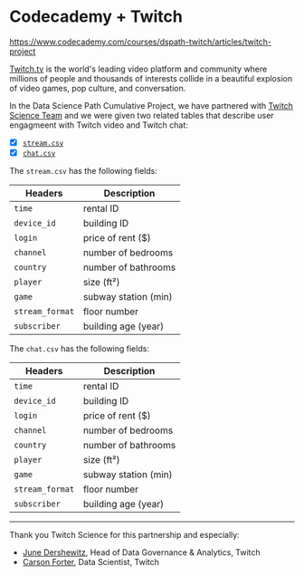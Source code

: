 # Codecademy + Twitch

https://www.codecademy.com/courses/dspath-twitch/articles/twitch-project

[Twitch.tv](www.twitch.tv) is the world's leading video platform and community where millions of people and thousands of interests collide in a beautiful explosion of video games, pop culture, and conversation.

In the Data Science Path Cumulative Project, we have partnered with [Twitch Science Team](https://science.twitch.tv/) and we were given two related tables that describe user engagmeent with Twitch video and Twitch chat:

- [x] [`stream.csv`](stream.csv)  
- [x] [`chat.csv`](chat.csv)  

The `stream.csv` has the following fields:

Headers | Description |
--- | --- |
`time` | rental ID
`device_id` | building ID
`login` | price of rent ($)
`channel` | number of bedrooms
`country` | number of bathrooms
`player` | size (ft²)
`game` | subway station (min)
`stream_format` | floor number
`subscriber` | building age (year)

The `chat.csv` has the following fields:

Headers | Description |
--- | --- |
`time` | rental ID
`device_id` | building ID
`login` | price of rent ($)
`channel` | number of bedrooms
`country` | number of bathrooms
`player` | size (ft²)
`game` | subway station (min)
`stream_format` | floor number
`subscriber` | building age (year)

---

Thank you Twitch Science for this partnership and especially:

- [June Dershewitz](https://twitter.com/jdersh), Head of Data Governance & Analytics, Twitch
- [Carson Forter](https://twitter.com/carsonforter), Data Scientist, Twitch
